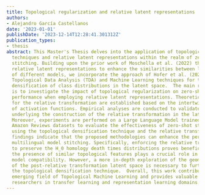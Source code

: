 ```yaml
---
title: Topological regularization and relative latent representations
authors:
- Alejandro García Castellanos
date: '2023-01-01'
publishDate: '2023-12-14T12:28:41.301312Z'
publication_types:
- thesis
abstract: This Master's Thesis delves into the application of topological regularization
  techniques and relative latent representations within the realm of zero-shot model
  stitching. Building upon the prior work of Moschella et al. (2022) that introduces
  relative latent representations to enhance the similarities between latent spaces
  of different models, we incorporate the approach of Hofer et al. (2021), which combines
  Topological Data Analysis (TDA) and Machine Learning techniques for topological
  densification of class distributions in the latent space.  The main research objective
  is to investigate the impact of topological regularization on zero-shot stitching
  performance when employing relative latent representations. Theoretical foundations
  for the relative transformation are established based on the intertwiner groups
  of activation functions. Empirical analyses are conducted to validate the assumptions
  underlying the construction of the relative transformation in the latent space.
  Moreover, experiments are performed on a Large Language Model trained on multilingual
  Amazon Reviews datasets to evaluate the effectiveness of zero-shot stitching while
  using the topological densification technique and the relative transformation.  The
  findings indicate that the proposed methodologies can enhance the performance of
  multilingual model stitching. Specifically, enforcing the relative transformation
  to preserve the H_0 homology death times distributions proves beneficial. Additionally,
  the presence of similar topological features plays a crucial role in achieving higher
  model compatibility. However, a more in-depth exploration of the geometric properties
  of the post-relative transformation latent space is necessary to further improve
  the topological densification technique.  Overall, this work contributes to the
  emerging field of Topological Machine Learning and provides valuable insights for
  researchers in transfer learning and representation learning domains.
---
```

